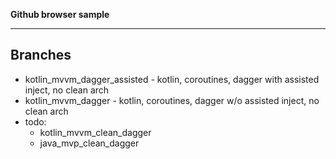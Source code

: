 **Github browser sample**

---


## Branches


- kotlin_mvvm_dagger_assisted - kotlin, coroutines, dagger with assisted inject, no clean arch
- kotlin_mvvm_dagger - kotlin, coroutines, dagger w/o assisted inject, no clean arch
- todo:  
  - kotlin_mvvm_clean_dagger
  - java_mvp_clean_dagger
